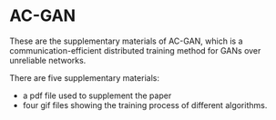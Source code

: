 # AC-GAN
These are the supplementary materials of AC-GAN, which is a communication-efficient distributed training method for GANs over unreliable networks. 

There are five supplementary materials: 
  + a pdf file used to supplement the paper
  + four gif files showing the training process of different algorithms.
